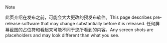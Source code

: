 > [!NOTE]
> <span data-ttu-id="9ef60-101">此页介绍在发布之前，可能会大大更改的预发布软件。</span><span class="sxs-lookup"><span data-stu-id="9ef60-101">This page describes pre-release software that may change substantially before it is released.</span></span> <span data-ttu-id="9ef60-102">任何屏幕截图的占位符和看起来可能不同于您所看到的内容。</span><span class="sxs-lookup"><span data-stu-id="9ef60-102">Any screen shots are placeholders and may look different than what you see.</span></span> 